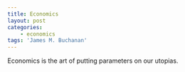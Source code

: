 ```yaml
---
title: Economics
layout: post
categories:
    - economics
tags: 'James M. Buchanan'
---
```


Economics is the art of putting parameters on our utopias.